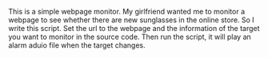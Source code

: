 This is a simple webpage monitor. My girlfriend wanted me to monitor a webpage to see whether there are new sunglasses in the online store. So I write this script.
Set the url to the webpage and the information of the target you want to monitor in the source code. Then run the script, it will play an alarm aduio file when the target changes.
